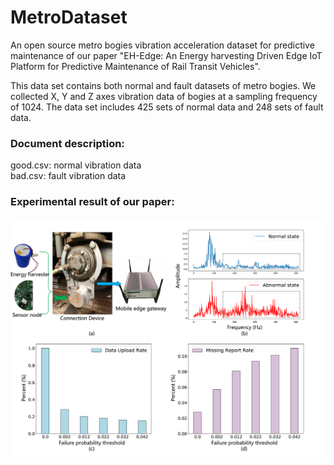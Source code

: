 # MetroDataset
An open source metro bogies vibration acceleration dataset for predictive maintenance of our paper "EH-Edge: An Energy harvesting Driven Edge IoT Platform for Predictive Maintenance of Rail Transit Vehicles".</br>

This data set contains both normal and fault datasets of metro bogies. We collected X, Y and Z axes vibration data of bogies at a sampling frequency of 1024. The data set includes 425 sets of normal data and 248 sets of fault data. </br>

### Document description: </br>
good.csv: normal vibration data </br>
bad.csv: fault vibration data </br>


### Experimental result of our paper: </br>
![maze](https://github.com/EnfangCui/MetroDataset/raw/master/EH-Edge-results.png)  
